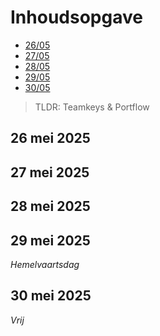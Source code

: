 # Inhoudsopgave

  - [26/05](#26-mei-2025)
  - [27/05](#27-mei-2025)
  - [28/05](#28-mei-2025)
  - [29/05](#29-mei-2025)
  - [30/05](#30-mei-2025)

> TLDR: Teamkeys & Portflow

## 26 mei 2025

## 27 mei 2025

## 28 mei 2025

## 29 mei 2025

_Hemelvaartsdag_

## 30 mei 2025

_Vrij_
